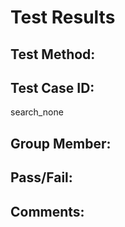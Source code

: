 # Test Results

## Test Method:

## Test Case ID:
search_none

## Group Member:

## Pass/Fail:

## Comments:
